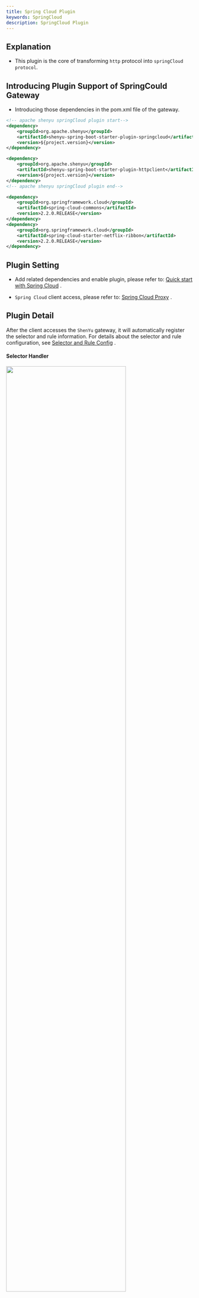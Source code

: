 ```yaml
---
title: Spring Cloud Plugin
keywords: SpringCloud
description: SpringCloud Plugin
---
```


## Explanation

* This plugin is the core of transforming `http` protocol into `springCloud protocol`.

## Introducing Plugin Support of SpringCould Gateway

* Introducing those dependencies in the pom.xml file of the gateway. 

```xml
<!-- apache shenyu springCloud plugin start-->
<dependency>
    <groupId>org.apache.shenyu</groupId>
    <artifactId>shenyu-spring-boot-starter-plugin-springcloud</artifactId>
    <version>${project.version}</version>
</dependency>

<dependency>
    <groupId>org.apache.shenyu</groupId>
    <artifactId>shenyu-spring-boot-starter-plugin-httpclient</artifactId>
    <version>${project.version}</version>
</dependency>
<!-- apache shenyu springCloud plugin end-->

<dependency>
    <groupId>org.springframework.cloud</groupId>
    <artifactId>spring-cloud-commons</artifactId>
    <version>2.2.0.RELEASE</version>
</dependency> 
<dependency>
    <groupId>org.springframework.cloud</groupId>
    <artifactId>spring-cloud-starter-netflix-ribbon</artifactId>
    <version>2.2.0.RELEASE</version>
</dependency>
```

## Plugin Setting

* Add related dependencies and enable plugin, please refer to: [Quick start with Spring Cloud](../quick-start-springcloud) .
 
* `Spring Cloud` client access, please refer to: [Spring Cloud Proxy](../spring-cloud-proxy) .


## Plugin Detail


After the client accesses the `ShenYu` gateway, it will automatically register the selector and rule information. For details about the selector and rule configuration, see [Selector and Rule Config](../selector-and-rule) .



#### Selector Handler

<img src="/img/shenyu/plugin/springcloud/spring-cloud-plugin-en-1.png" width="80%" height="80%" />


Selector Handler, the `handle` field, is an operation that can be processed by the gateway after matching the traffic. For more information, please refer to [Plugin handle management](../plugin-handle-explanation) in Plugin Config.



* details：

     * `serviceId`：service Id.
     
#### Rule Handler

<img src="/img/shenyu/plugin/springcloud/spring-cloud-plugin-en-2.png" width="80%" height="80%" />

Rule Handler, the `handle` field, can be performed by the gateway after the final matching of traffic. For more information, please refer to [Plugin handle management](../plugin-handle-explanation) in Plugin Config.

* details：


     * `path`：request path.
     * `timeout`：set time out.

* Application name: it is your specific application name that needs to be invoked after the conditions are matched.
* Apache ShenYu will obtain the real IP of the corresponding service and initiate http proxy calls from registration center of springCloud.
   

